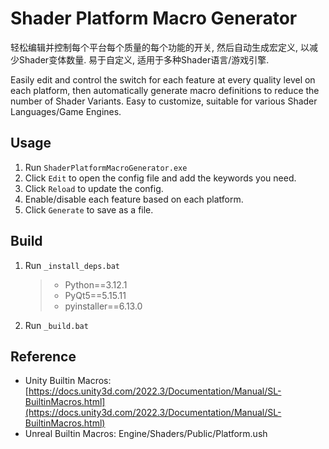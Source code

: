 # Shader Platform Macro Generator

轻松编辑并控制每个平台每个质量的每个功能的开关, 然后自动生成宏定义, 以减少Shader变体数量.
易于自定义, 适用于多种Shader语言/游戏引擎.

Easily edit and control the switch for each feature at every quality level on each platform, then automatically generate macro definitions to reduce the number of Shader Variants.
Easy to customize, suitable for various Shader Languages/Game Engines.

## Usage

1. Run `ShaderPlatformMacroGenerator.exe`
2. Click `Edit` to open the config file and add the keywords you need.
3. Click `Reload` to update the config.
4. Enable/disable each feature based on each platform.
5. Click `Generate` to save as a file.

## Build

1. Run `_install_deps.bat`

   > - Python==3.12.1
   > - PyQt5==5.15.11
   > - pyinstaller==6.13.0
   >
2. Run `_build.bat`

## Reference

- Unity Builtin Macros: [https://docs.unity3d.com/2022.3/Documentation/Manual/SL-BuiltinMacros.html](https://docs.unity3d.com/2022.3/Documentation/Manual/SL-BuiltinMacros.html)
- Unreal Builtin Macros: Engine/Shaders/Public/Platform.ush
